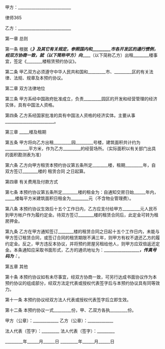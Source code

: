 
 


甲方：___________________________




 
律师365






乙方：___________________________




第一章 总则


第一条 根据《______________》及其它有关规定，参照国内和_________市各开发区的通行惯例，经双方协商一致，就_________（以下简称甲方）向_________（以下简称乙方）出租________楼事宜，签定《________楼租赁预约协议》。


第二条 甲乙双方必须遵守中华人民共和国和_________市、_________区的有关法律、法规、规章及本预约协议。


第二章 双方法律地位


第三条 甲方系经中国政府批准成立，负责_________园区的开发和经营管理的经济实体，具有中国法人资格。


第四条 乙方系经国家批准的具有中国法人资格的经济实体。主要从事_________________________。


第三章 _____楼及租期


第五条 甲方将向乙方出租_________园_________号楼，建筑面积共计约为____________平方米，作为乙方_________的经营场所。（实际面积以有关部门出具的面积勘测表为准）


第六条 乙方向甲方租赁本预约协议第五条所定________楼，租期_________年，自双方签订________楼的
租赁合同
之日起算。


第四章 有关费用及付款方式


第七条 本预约协议第五条所定________楼的租金为：自通知交房日始______年内，_____楼每平方米建筑面积日租金为_________元（不含物业管理费）。


第八条 本预约协议生效后十五个工作日内，乙方应支付给甲方_________元人民币到甲方帐户作为履约定金。待双方签订________楼的租赁合同后，此定金可转为租房押金。


第九条 乙方在甲方通知签订________楼的租赁合同之日起十五个工作日内，未能与甲方签订租赁合同，或签订合同的租赁期限不满三年，则甲方有权不退还乙方的履约定金。反之，甲方违反本协议，并将预约房屋另租给他人，则甲方应双倍返还定金。本条通知应采取书面形式，乙方的通讯地址为：___________________________，传真号码为：_________。


第五章 其他


第十条 本预约协议如有未尽事宜，经双方协商一致，可另行达成书面协议作为本预约协议的组成部分，经双方法定代表或授权代表签字后与本预约协议具有同等效力。


第十一条 本预约协议经双方法人代表或授权代表签字后立即生效。


第十二条 本预约协议一式_________份，甲、乙双方各执_________份。


 



 甲方（公章）：_____________ 乙方（公章）：_____________
 
法人代表（签字）：_________ 法人代表（签字）：_________
 
_________年______月______日 _________年______月______日
 

 
 

 
 
 
  
 
  
 
   


   
 

   


   


   
 
 
  
 
 
 

